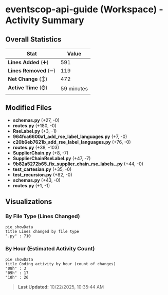 # eventscop-api-guide (Workspace) - Activity Summary 

## Overall Statistics

| Stat                   | Value                                                             |
| ---------------------- | ----------------------------------------------------------------- |
| **Lines Added** (➕)   | 591                                          |
| **Lines Removed** (➖) | 119                                        |
| **Net Change** (↕)    | 472                |
| **Active Time** (⌚)   | 59 minutes |


## Modified Files
- **schemas.py** (+27, -0)
- **routes.py** (+180, -0)
- **RseLabel.py** (+3, -1)
- **964fca6600a1_add_rse_label_languages.py** (+7, -0)
- **c20b6eb7621b_add_rse_label_languages.py** (+76, -0)
- **routes.py** (+38, -103)
- **SupplierChain.py** (+8, -7)
- **SupplierChainRseLabel.py** (+47, -7)
- **9b82a5272b65_fix_supplier_chain_rse_labels_.py** (+44, -0)
- **test_cartesian.py** (+35, -0)
- **test_recursion.py** (+82, -0)
- **schemas.py** (+43, -0)
- **routes.py** (+1, -1)

## Visualizations

### By File Type (Lines Changed)

```mermaid
pie showData
title Lines changed by file type
".py" : 710
```

### By Hour (Estimated Activity Count)

```mermaid
pie showData
title Coding activity by hour (count of changes)
"08h" : 3
"09h" : 17
"10h" : 26
```


> **Last Updated:** 10/22/2025, 10:35:44 AM